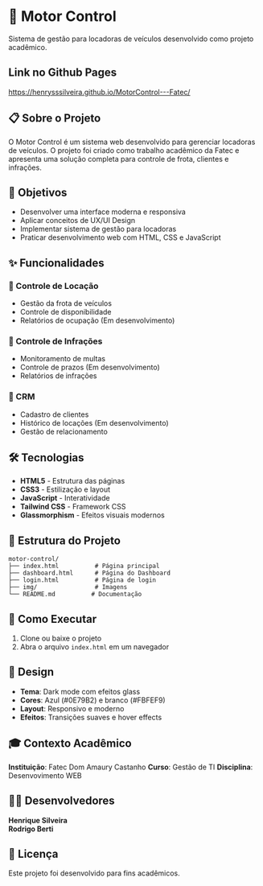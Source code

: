 # 🚗 Motor Control

Sistema de gestão para locadoras de veículos desenvolvido como projeto acadêmico.

## Link no Github Pages
https://henrysssilveira.github.io/MotorControl---Fatec/

## 📋 Sobre o Projeto

O Motor Control é um sistema web desenvolvido para gerenciar locadoras de veículos. O projeto foi criado como trabalho acadêmico da Fatec e apresenta uma solução completa para controle de frota, clientes e infrações.

## 🎯 Objetivos

- Desenvolver uma interface moderna e responsiva
- Aplicar conceitos de UX/UI Design
- Implementar sistema de gestão para locadoras
- Praticar desenvolvimento web com HTML, CSS e JavaScript

## ✨ Funcionalidades

### 🚗 Controle de Locação
- Gestão da frota de veículos
- Controle de disponibilidade
- Relatórios de ocupação (Em desenvolvimento)

### 🚨 Controle de Infrações
- Monitoramento de multas
- Controle de prazos (Em desenvolvimento)
- Relatórios de infrações

### 👥 CRM
- Cadastro de clientes
- Histórico de locações (Em desenvolvimento)
- Gestão de relacionamento

## 🛠️ Tecnologias

- **HTML5** - Estrutura das páginas
- **CSS3** - Estilização e layout
- **JavaScript** - Interatividade
- **Tailwind CSS** - Framework CSS
- **Glassmorphism** - Efeitos visuais modernos

## 📁 Estrutura do Projeto

```
motor-control/
├── index.html          # Página principal
├── dashboard.html      # Página do Dashboard
├── login.html          # Página de login
├── img/                # Imagens
└── README.md          # Documentação
```

## 🚀 Como Executar

1. Clone ou baixe o projeto
2. Abra o arquivo `index.html` em um navegador

## 🎨 Design

- **Tema**: Dark mode com efeitos glass
- **Cores**: Azul (#0E79B2) e branco (#FBFEF9)
- **Layout**: Responsivo e moderno
- **Efeitos**: Transições suaves e hover effects

## 🎓 Contexto Acadêmico

**Instituição**: Fatec Dom Amaury Castanho
**Curso**:  Gestão de TI
**Disciplina**: Desenvovimento WEB

## 👨‍💻 Desenvolvedores

**Henrique Silveira**  
**Rodrigo Berti**  

## 📄 Licença

Este projeto foi desenvolvido para fins acadêmicos.